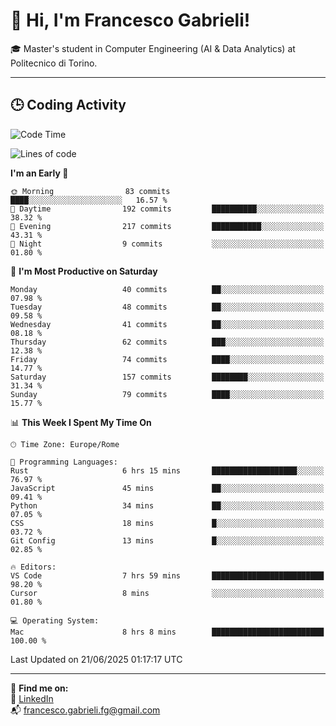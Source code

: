# 👋 Hi, I'm Francesco Gabrieli!

🎓 Master's student in Computer Engineering (AI & Data Analytics) at Politecnico di Torino.  

---

## 🕒 Coding Activity

<!--START_SECTION:waka-->
![Code Time](http://img.shields.io/badge/Code%20Time-74%20hrs%2050%20mins-blue)

![Lines of code](https://img.shields.io/badge/From%20Hello%20World%20I%27ve%20Written-101.6%20thousand%20lines%20of%20code-blue)

**I'm an Early 🐤** 

```text
🌞 Morning                83 commits          ████░░░░░░░░░░░░░░░░░░░░░   16.57 % 
🌆 Daytime                192 commits         ██████████░░░░░░░░░░░░░░░   38.32 % 
🌃 Evening                217 commits         ███████████░░░░░░░░░░░░░░   43.31 % 
🌙 Night                  9 commits           ░░░░░░░░░░░░░░░░░░░░░░░░░   01.80 % 
```
📅 **I'm Most Productive on Saturday** 

```text
Monday                   40 commits          ██░░░░░░░░░░░░░░░░░░░░░░░   07.98 % 
Tuesday                  48 commits          ██░░░░░░░░░░░░░░░░░░░░░░░   09.58 % 
Wednesday                41 commits          ██░░░░░░░░░░░░░░░░░░░░░░░   08.18 % 
Thursday                 62 commits          ███░░░░░░░░░░░░░░░░░░░░░░   12.38 % 
Friday                   74 commits          ████░░░░░░░░░░░░░░░░░░░░░   14.77 % 
Saturday                 157 commits         ████████░░░░░░░░░░░░░░░░░   31.34 % 
Sunday                   79 commits          ████░░░░░░░░░░░░░░░░░░░░░   15.77 % 
```


📊 **This Week I Spent My Time On** 

```text
🕑︎ Time Zone: Europe/Rome

💬 Programming Languages: 
Rust                     6 hrs 15 mins       ███████████████████░░░░░░   76.97 % 
JavaScript               45 mins             ██░░░░░░░░░░░░░░░░░░░░░░░   09.41 % 
Python                   34 mins             ██░░░░░░░░░░░░░░░░░░░░░░░   07.05 % 
CSS                      18 mins             █░░░░░░░░░░░░░░░░░░░░░░░░   03.72 % 
Git Config               13 mins             █░░░░░░░░░░░░░░░░░░░░░░░░   02.85 % 

🔥 Editors: 
VS Code                  7 hrs 59 mins       █████████████████████████   98.20 % 
Cursor                   8 mins              ░░░░░░░░░░░░░░░░░░░░░░░░░   01.80 % 

💻 Operating System: 
Mac                      8 hrs 8 mins        █████████████████████████   100.00 % 
```


 Last Updated on 21/06/2025 01:17:17 UTC
<!--END_SECTION:waka-->


---



🔗 **Find me on:**  
💼 [LinkedIn](https://www.linkedin.com/in/francesco-gabrieli)  
📬 francesco.gabrieli.fg@gmail.com  



